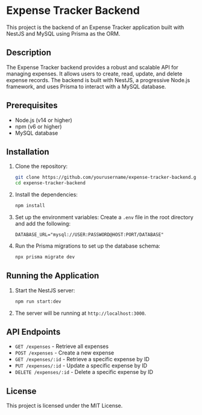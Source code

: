 # Expense Tracker Backend

This project is the backend of an Expense Tracker application built with NestJS and MySQL using Prisma as the ORM.

## Description

The Expense Tracker backend provides a robust and scalable API for managing expenses. It allows users to create, read, update, and delete expense records. The backend is built with NestJS, a progressive Node.js framework, and uses Prisma to interact with a MySQL database.

## Prerequisites

- Node.js (v14 or higher)
- npm (v6 or higher)
- MySQL database

## Installation

1. Clone the repository:
    ```bash
    git clone https://github.com/yourusername/expense-tracker-backend.git
    cd expense-tracker-backend
    ```

2. Install the dependencies:
    ```bash
    npm install
    ```

3. Set up the environment variables:
    Create a `.env` file in the root directory and add the following:
    ```env
    DATABASE_URL="mysql://USER:PASSWORD@HOST:PORT/DATABASE"
    ```

4. Run the Prisma migrations to set up the database schema:
    ```bash
    npx prisma migrate dev
    ```

## Running the Application

1. Start the NestJS server:
    ```bash
    npm run start:dev
    ```

2. The server will be running at `http://localhost:3000`.

## API Endpoints

- `GET /expenses` - Retrieve all expenses
- `POST /expenses` - Create a new expense
- `GET /expenses/:id` - Retrieve a specific expense by ID
- `PUT /expenses/:id` - Update a specific expense by ID
- `DELETE /expenses/:id` - Delete a specific expense by ID

## License

This project is licensed under the MIT License.